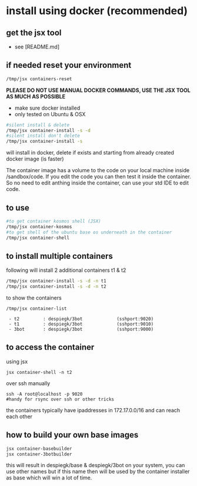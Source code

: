 
# install using docker (recommended)

## get the jsx tool

- see [README.md]

## if needed reset your environment

```bash
/tmp/jsx containers-reset
```


**PLEASE DO NOT USE MANUAL DOCKER COMMANDS, USE THE JSX TOOL AS MUCH AS POSSIBLE**

- make sure docker installed
- only tested on Ubuntu & OSX

```bash
#silent install & delete
/tmp/jsx container-install -s -d
#silent install don't delete
/tmp/jsx container-install -s
```
will install in docker, delete if exists and starting from already created docker image (is faster)

The container image has a volume to the code on your local machine inside /sandbox/code. 
If you edit the code you can then test it inside the container. So no need to edit anthing inside the container, can use your std IDE to edit code.


## to use

```bash
#to get container kosmos shell (JSX)
/tmp/jsx container-kosmos
#to get shell of the ubuntu base os underneath in the container
/tmp/jsx container-shell
``` 

## to install multiple containers

following will install 2 additional containers t1 & t2

```bash
/tmp/jsx container-install -s -d -n t1
/tmp/jsx container-install -s -d -n t2
```

to show the containers

```
/tmp/jsx container-list

 - t2         : despiegk/3bot             (sshport:9020)
 - t1         : despiegk/3bot             (sshport:9010)
 - 3bot       : despiegk/3bot             (sshport:9000)

```

## to access the container 

using jsx

```
jsx container-shell -n t2
```

over ssh manually
```
ssh -A root@localhost -p 9020
#handy for rsync over ssh or other tricks
```

the containers typically have ipaddresses in  172.17.0.0/16 and can reach each other

## how to build your own base images

```bash
jsx container-basebuilder
jsx container-3botbuilder
 ```
 
 this will result in despiegk/base & despiegk/3bot on your system, you can use other names but if this name then will be used by the container installer as base which will win a lot of time.
